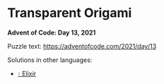 # Transparent Origami

**Advent of Code: Day 13, 2021**

Puzzle text: <https://adventofcode.com/2021/day/13>

Solutions in other languages:

- [💧 Elixir](../../../elixir/lib/2021/13_transparent_origami)

